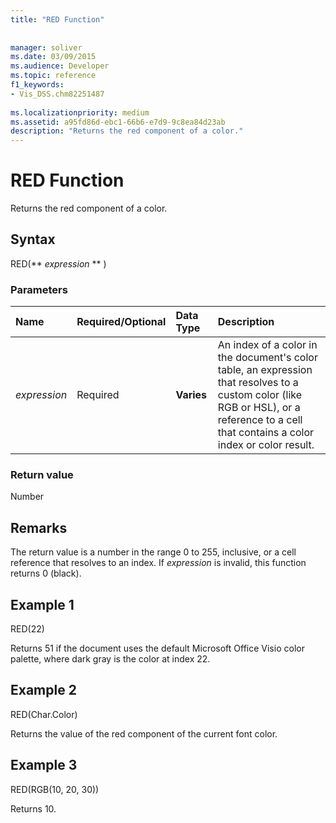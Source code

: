 ```yaml
---
title: "RED Function"
 
 
manager: soliver
ms.date: 03/09/2015
ms.audience: Developer
ms.topic: reference
f1_keywords:
- Vis_DSS.chm82251487
 
ms.localizationpriority: medium
ms.assetid: a95fd86d-ebc1-66b6-e7d9-9c8ea84d23ab
description: "Returns the red component of a color."
---
```


# RED Function

Returns the red component of a color. 
  
## Syntax

RED(** *expression* ** ) 
  
### Parameters

|**Name**|**Required/Optional**|**Data Type**|**Description**|
|:-----|:-----|:-----|:-----|
| _expression_ <br/> |Required  <br/> |**Varies** <br/> |An index of a color in the document's color table, an expression that resolves to a custom color (like RGB or HSL), or a reference to a cell that contains a color index or color result. |
   
### Return value

Number
  
## Remarks

The return value is a number in the range 0 to 255, inclusive, or a cell reference that resolves to an index. If  _expression_ is invalid, this function returns 0 (black). 
  
## Example 1

RED(22)
  
Returns 51 if the document uses the default Microsoft Office Visio color palette, where dark gray is the color at index 22.
  
## Example 2

RED(Char.Color)
  
Returns the value of the red component of the current font color.
  
## Example 3

RED(RGB(10, 20, 30))
  
Returns 10.
  

